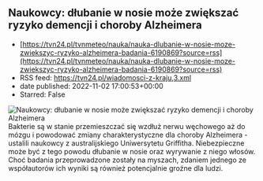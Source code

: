 ## Naukowcy: dłubanie w nosie może zwiększać ryzyko demencji i choroby Alzheimera
 - [https://tvn24.pl/tvnmeteo/nauka/nauka-dlubanie-w-nosie-moze-zwiekszyc-ryzyko-alzheimera-badania-6190869?source=rss](https://tvn24.pl/tvnmeteo/nauka/nauka-dlubanie-w-nosie-moze-zwiekszyc-ryzyko-alzheimera-badania-6190869?source=rss)
 - RSS feed: https://tvn24.pl/wiadomosci-z-kraju,3.xml
 - date published: 2022-11-02 17:00:53+00:00
 - Starred: False

<img alt="Naukowcy: dłubanie w nosie może zwiększać ryzyko demencji i choroby Alzheimera" src="https://tvn24.pl/najnowsze/cdn-zdjecie-annie5-nos-shutterstock167161349-6190730/alternates/LANDSCAPE_1280" />
    Bakterie są w stanie przemieszczać się wzdłuż nerwu węchowego aż do mózgu i powodować zmiany charakterystyczne dla choroby Alzheimera - ustalili naukowcy z australijskiego Uniwersytetu Griffitha. Niebezpieczne może być z tego powodu dłubanie w nosie oraz wyrywanie z niego włosów. Choć badania przeprowadzone zostały na myszach, zdaniem jednego ze współautorów ich wyniki są również potencjalnie groźne dla ludzi.
